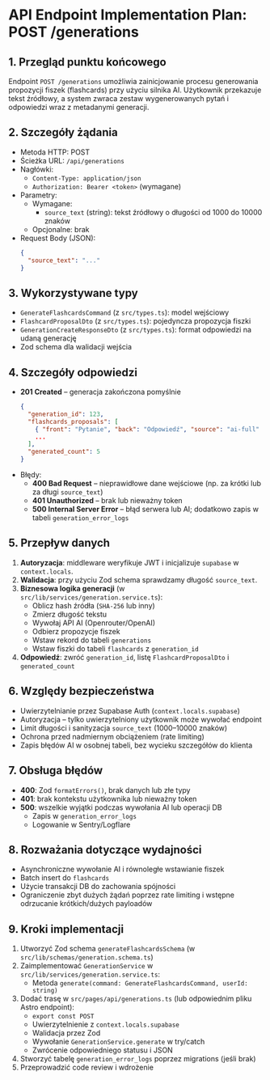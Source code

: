 # API Endpoint Implementation Plan: POST /generations

## 1. Przegląd punktu końcowego
Endpoint `POST /generations` umożliwia zainicjowanie procesu generowania propozycji fiszek (flashcards) przy użyciu silnika AI. Użytkownik przekazuje tekst źródłowy, a system zwraca zestaw wygenerowanych pytań i odpowiedzi wraz z metadanymi generacji.

## 2. Szczegóły żądania
- Metoda HTTP: POST
- Ścieżka URL: `/api/generations`
- Nagłówki:
  - `Content-Type: application/json`
  - `Authorization: Bearer <token>` (wymagane)
- Parametry:
  - Wymagane:
    - `source_text` (string): tekst źródłowy o długości od 1000 do 10000 znaków
  - Opcjonalne: brak
- Request Body (JSON):
  ```json
  {
    "source_text": "..."
  }
  ```

## 3. Wykorzystywane typy
- `GenerateFlashcardsCommand` (z `src/types.ts`): model wejściowy
- `FlashcardProposalDto` (z `src/types.ts`): pojedyncza propozycja fiszki
- `GenerationCreateResponseDto` (z `src/types.ts`): format odpowiedzi na udaną generację
- Zod schema dla walidacji wejścia

## 4. Szczegóły odpowiedzi
- **201 Created** – generacja zakończona pomyślnie
  ```json
  {
    "generation_id": 123,
    "flashcards_proposals": [
      { "front": "Pytanie", "back": "Odpowiedź", "source": "ai-full" },
      ...
    ],
    "generated_count": 5
  }
  ```
- Błędy:
  - **400 Bad Request** – nieprawidłowe dane wejściowe (np. za krótki lub za długi `source_text`)
  - **401 Unauthorized** – brak lub nieważny token
  - **500 Internal Server Error** – błąd serwera lub AI; dodatkowo zapis w tabeli `generation_error_logs`

## 5. Przepływ danych
1. **Autoryzacja**: middleware weryfikuje JWT i inicjalizuje `supabase` w `context.locals`.
2. **Walidacja**: przy użyciu Zod schema sprawdzamy długość `source_text`.
3. **Biznesowa logika generacji** (w `src/lib/services/generation.service.ts`):
   - Oblicz hash źródła (`SHA-256` lub inny)
   - Zmierz długość tekstu
   - Wywołaj API AI (Openrouter/OpenAI)
   - Odbierz propozycje fiszek
   - Wstaw rekord do tabeli `generations`
   - Wstaw fiszki do tabeli `flashcards` z `generation_id`
4. **Odpowiedź**: zwróć `generation_id`, listę `FlashcardProposalDto` i `generated_count`

## 6. Względy bezpieczeństwa
- Uwierzytelnianie przez Supabase Auth (`context.locals.supabase`)
- Autoryzacja – tylko uwierzytelniony użytkownik może wywołać endpoint
- Limit długości i sanityzacja `source_text` (1000–10000 znaków)
- Ochrona przed nadmiernym obciążeniem (rate limiting)
- Zapis błędów AI w osobnej tabeli, bez wycieku szczegółów do klienta

## 7. Obsługa błędów
- **400**: Zod `formatErrors()`, brak danych lub złe typy
- **401**: brak kontekstu użytkownika lub nieważny token
- **500**: wszelkie wyjątki podczas wywołania AI lub operacji DB
  - Zapis w `generation_error_logs`
  - Logowanie w Sentry/Logflare

## 8. Rozważania dotyczące wydajności
- Asynchroniczne wywołanie AI i równoległe wstawianie fiszek
- Batch insert do `flashcards`
- Użycie transakcji DB do zachowania spójności
- Ograniczenie zbyt dużych żądań poprzez rate limiting i wstępne odrzucanie krótkich/dużych payloadów

## 9. Kroki implementacji
1. Utworzyć Zod schema `generateFlashcardsSchema` (w `src/lib/schemas/generation.schema.ts`)
2. Zaimplementować `GenerationService` w `src/lib/services/generation.service.ts`:
   - Metoda `generate(command: GenerateFlashcardsCommand, userId: string)`
3. Dodać trasę w `src/pages/api/generations.ts` (lub odpowiednim pliku Astro endpoint):
   - `export const POST`
   - Uwierzytelnienie z `context.locals.supabase`
   - Walidacja przez Zod
   - Wywołanie `GenerationService.generate` w try/catch
   - Zwrócenie odpowiedniego statusu i JSON
4. Stworzyć tabelę `generation_error_logs` poprzez migrations (jeśli brak)
7. Przeprowadzić code review i wdrożenie 